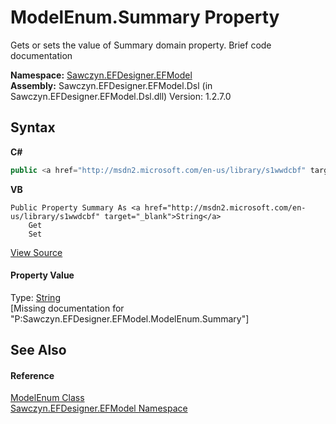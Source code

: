 # ModelEnum.Summary Property 
 

Gets or sets the value of Summary domain property. Brief code documentation

**Namespace:**&nbsp;<a href="N_Sawczyn_EFDesigner_EFModel">Sawczyn.EFDesigner.EFModel</a><br />**Assembly:**&nbsp;Sawczyn.EFDesigner.EFModel.Dsl (in Sawczyn.EFDesigner.EFModel.Dsl.dll) Version: 1.2.7.0

## Syntax

**C#**<br />
``` C#
public <a href="http://msdn2.microsoft.com/en-us/library/s1wwdcbf" target="_blank">string</a> Summary { get; set; }
```

**VB**<br />
``` VB
Public Property Summary As <a href="http://msdn2.microsoft.com/en-us/library/s1wwdcbf" target="_blank">String</a>
	Get
	Set
```

<a href="https://github.com/msawczyn/EFDesigner/tree/master/src/Dsl/GeneratedCode/DomainClasses.cs#L8507" title="View the source code">View Source</a><br />

#### Property Value
Type: <a href="http://msdn2.microsoft.com/en-us/library/s1wwdcbf" target="_blank">String</a><br />\[Missing <value> documentation for "P:Sawczyn.EFDesigner.EFModel.ModelEnum.Summary"\]

## See Also


#### Reference
<a href="T_Sawczyn_EFDesigner_EFModel_ModelEnum">ModelEnum Class</a><br /><a href="N_Sawczyn_EFDesigner_EFModel">Sawczyn.EFDesigner.EFModel Namespace</a><br />